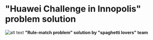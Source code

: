 # "Huawei Challenge in Innopolis" problem solution
![alt text](https://i.ibb.co/JQ0c16y/Screenshot-2021-10-30-at-16-30-56.png)
**"Rule-match problem" solution by "spaghetti lovers" team**


